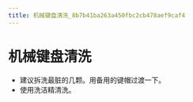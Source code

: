 ```yaml
---
title: 机械键盘清洗_8b7b41ba263a450fbc2cb478aef9caf4
---
```


# 机械键盘清洗

- 建议拆洗最脏的几颗。用备用的键帽过渡一下。
- 使用洗洁精清洗。